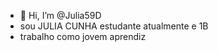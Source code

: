 - 👋 Hi, I’m @Julia59D
- sou JULIA CUNHA estudante atualmente e 1B
- trabalho como jovem aprendiz

<!---
Julia59D/Julia59D is a ✨ special ✨ repository because its `README.md` (this file) appears on your GitHub profile.
You can click the Preview link to take a look at your changes.
--->
